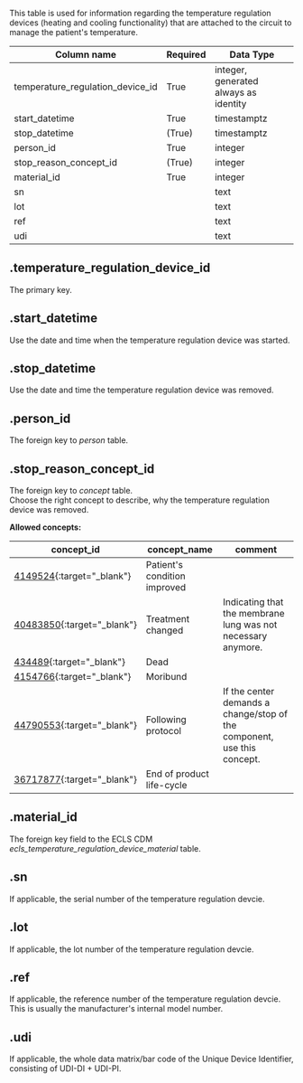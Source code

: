 This table is used for information regarding the temperature
regulation devices (heating and cooling functionality) that are attached
to the circuit to manage the patient's temperature.

| Column name                      | Required | Data Type                             |
| -------------------------------- | -------- | ------------------------------------- |
| temperature_regulation_device_id | True     | integer, generated always as identity |
| start_datetime                   | True     | timestamptz                           |
| stop_datetime                    | (True)   | timestamptz                           |
| person_id                        | True     | integer                               |
| stop_reason_concept_id           | (True)   | integer                               |
| material_id                      | True     | integer                               |
| sn                               |          | text                                  |
| lot                              |          | text                                  |
| ref                              |          | text                                  |
| udi                              |          | text                                  |

## .temperature_regulation_device_id

The primary key.

## .start_datetime

Use the date and time when the temperature regulation device was started.

## .stop_datetime

Use the date and time the temperature regulation device was removed.

## .person_id

The foreign key to _person_ table.

## .stop_reason_concept_id

The foreign key to _concept_ table.<br>
Choose the right concept to describe, why the temperature regulation device was removed.

**Allowed concepts:**

| concept_id                                                                           | concept_name                 | comment                                                                 |
| ------------------------------------------------------------------------------------ | ---------------------------- | ----------------------------------------------------------------------- |
| [4149524](https://athena.ohdsi.org/search-terms/terms/414952/){:target="\_blank"}    | Patient's condition improved |                                                                         |
| [40483850](https://athena.ohdsi.org/search-terms/terms/40483850/){:target="\_blank"} | Treatment changed            | Indicating that the membrane lung was not necessary anymore.            |
| [434489](https://athena.ohdsi.org/search-terms/terms/434489/){:target="\_blank"}     | Dead                         |                                                                         |
| [4154766](https://athena.ohdsi.org/search-terms/terms/4154766){:target="\_blank"}    | Moribund                     |                                                                         |
| [44790553](https://athena.ohdsi.org/search-terms/terms/44790553/){:target="\_blank"} | Following protocol           | If the center demands a change/stop of the component, use this concept. |
| [36717877](https://athena.ohdsi.org/search-terms/terms/36717877/){:target="\_blank"} | End of product life-cycle    |                                                                         |

## .material_id

The foreign key field to the ECLS CDM _ecls_temperature_regulation_device_material_ table.

## .sn

If applicable, the serial number of the temperature regulation devcie.

## .lot

If applicable, the lot number of the temperature regulation devcie.

## .ref

If applicable, the reference number of the temperature regulation devcie. This is usually
the manufacturer's internal model number.

## .udi

If applicable, the whole data matrix/bar code of the Unique Device Identifier,
consisting of UDI-DI + UDI-PI.
